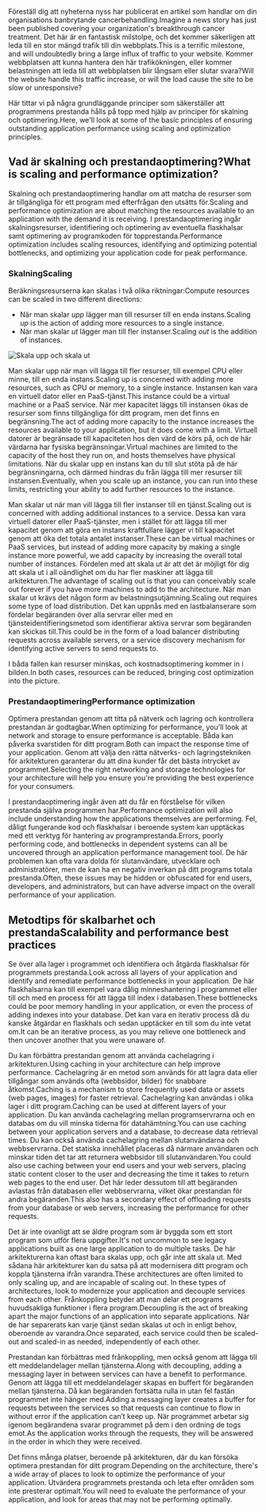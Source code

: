 <span data-ttu-id="59304-101">Föreställ dig att nyheterna nyss har publicerat en artikel som handlar om din organisations banbrytande cancerbehandling.</span><span class="sxs-lookup"><span data-stu-id="59304-101">Imagine a news story has just been published covering your organization's breakthrough cancer treatment.</span></span> <span data-ttu-id="59304-102">Det här är en fantastisk milstolpe, och det kommer säkerligen att leda till en stor mängd trafik till din webbplats.</span><span class="sxs-lookup"><span data-stu-id="59304-102">This is a terrific milestone, and will undoubtedly bring a large influx of traffic to your website.</span></span> <span data-ttu-id="59304-103">Kommer webbplatsen att kunna hantera den här trafikökningen, eller kommer belastningen att leda till att webbplatsen blir långsam eller slutar svara?</span><span class="sxs-lookup"><span data-stu-id="59304-103">Will the website handle this traffic increase, or will the load cause the site to be slow or unresponsive?</span></span>

<span data-ttu-id="59304-104">Här tittar vi på några grundläggande principer som säkerställer att programmens prestanda hålls på topp med hjälp av principer för skalning och optimering.</span><span class="sxs-lookup"><span data-stu-id="59304-104">Here, we'll look at some of the basic principles of ensuring outstanding application performance using scaling and optimization principles.</span></span>

## <a name="what-is-scaling-and-performance-optimization"></a><span data-ttu-id="59304-105">Vad är skalning och prestandaoptimering?</span><span class="sxs-lookup"><span data-stu-id="59304-105">What is scaling and performance optimization?</span></span>

<span data-ttu-id="59304-106">Skalning och prestandaoptimering handlar om att matcha de resurser som är tillgängliga för ett program med efterfrågan den utsätts för.</span><span class="sxs-lookup"><span data-stu-id="59304-106">Scaling and performance optimization are about matching the resources available to an application with the demand it is receiving.</span></span> <span data-ttu-id="59304-107">I prestandaoptimering ingår skalningsresurser, identifiering och optimering av eventuella flaskhalsar samt optimering av programkoden för topprestanda.</span><span class="sxs-lookup"><span data-stu-id="59304-107">Performance optimization includes scaling resources, identifying and optimizing potential bottlenecks, and optimizing your application code for peak performance.</span></span>

### <a name="scaling"></a><span data-ttu-id="59304-108">Skalning</span><span class="sxs-lookup"><span data-stu-id="59304-108">Scaling</span></span>

<span data-ttu-id="59304-109">Beräkningsresurserna kan skalas i två olika riktningar:</span><span class="sxs-lookup"><span data-stu-id="59304-109">Compute resources can be scaled in two different directions:</span></span>

* <span data-ttu-id="59304-110">När man skalar *upp* lägger man till resurser till en enda instans.</span><span class="sxs-lookup"><span data-stu-id="59304-110">Scaling *up* is the action of adding more resources to a single instance.</span></span>
* <span data-ttu-id="59304-111">När man skalar *ut* lägger man till fler instanser.</span><span class="sxs-lookup"><span data-stu-id="59304-111">Scaling *out* is the addition of instances.</span></span>

![Skala upp och skala ut](../media-draft/scale-up-scale-out.png)

<span data-ttu-id="59304-113">Man skalar upp när man vill lägga till fler resurser, till exempel CPU eller minne, till en enda instans.</span><span class="sxs-lookup"><span data-stu-id="59304-113">Scaling up is concerned with adding more resources, such as CPU or memory, to a single instance.</span></span> <span data-ttu-id="59304-114">Instansen kan vara en virtuell dator eller en PaaS-tjänst.</span><span class="sxs-lookup"><span data-stu-id="59304-114">This instance could be a virtual machine or a PaaS service.</span></span> <span data-ttu-id="59304-115">När mer kapacitet läggs till instansen ökas de resurser som finns tillgängliga för ditt program, men det finns en begränsning.</span><span class="sxs-lookup"><span data-stu-id="59304-115">The act of adding more capacity to the instance increases the resources available to your application, but it does come with a limit.</span></span> <span data-ttu-id="59304-116">Virtuell datorer är begränsade till kapaciteten hos den värd de körs på, och de här värdarna har fysiska begränsningar.</span><span class="sxs-lookup"><span data-stu-id="59304-116">Virtual machines are limited to the capacity of the host they run on, and hosts themselves have physical limitations.</span></span> <span data-ttu-id="59304-117">När du skalar upp en instans kan du till slut stöta på de här begränsningarna, och därmed hindras du från lägga till mer resurser till instansen.</span><span class="sxs-lookup"><span data-stu-id="59304-117">Eventually, when you scale up an instance, you can run into these limits, restricting your ability to add further resources to the instance.</span></span>

<span data-ttu-id="59304-118">Man skalar ut när man vill lägga till fler instanser till en tjänst.</span><span class="sxs-lookup"><span data-stu-id="59304-118">Scaling out is concerned with adding additional instances to a service.</span></span> <span data-ttu-id="59304-119">Dessa kan vara virtuell datorer eller PaaS-tjänster, men i stället för att lägga till mer kapacitet genom att göra en instans kraftfullare lägger vi till kapacitet genom att öka det totala antalet instanser.</span><span class="sxs-lookup"><span data-stu-id="59304-119">These can be virtual machines or PaaS services, but instead of adding more capacity by making a single instance more powerful, we add capacity by increasing the overall total number of instances.</span></span> <span data-ttu-id="59304-120">Fördelen med att skala ut är att det är möjligt för dig att skala ut i all oändlighet om du har fler maskiner att lägga till arkitekturen.</span><span class="sxs-lookup"><span data-stu-id="59304-120">The advantage of scaling out is that you can conceivably scale out forever if you have more machines to add to the architecture.</span></span> <span data-ttu-id="59304-121">När man skalar ut krävs det någon form av belastningsutjämning.</span><span class="sxs-lookup"><span data-stu-id="59304-121">Scaling out requires some type of load distribution.</span></span> <span data-ttu-id="59304-122">Det kan uppnås med en lastbalanserare som fördelar begäranden över alla servrar eller med en tjänsteidentifieringsmetod som identifierar aktiva servrar som begäranden kan skickas till.</span><span class="sxs-lookup"><span data-stu-id="59304-122">This could be in the form of a load balancer distributing requests across available servers, or a service discovery mechanism for identifying active servers to send requests to.</span></span>

<span data-ttu-id="59304-123">I båda fallen kan resurser minskas, och kostnadsoptimering kommer in i bilden.</span><span class="sxs-lookup"><span data-stu-id="59304-123">In both cases, resources can be reduced, bringing cost optimization into the picture.</span></span>

### <a name="performance-optimization"></a><span data-ttu-id="59304-124">Prestandaoptimering</span><span class="sxs-lookup"><span data-stu-id="59304-124">Performance optimization</span></span>

<span data-ttu-id="59304-125">Optimera prestandan genom att titta på nätverk och lagring och kontrollera prestandan är godtagbar.</span><span class="sxs-lookup"><span data-stu-id="59304-125">When optimizing for performance, you'll look at network and storage to ensure performance is acceptable.</span></span> <span data-ttu-id="59304-126">Båda kan påverka svarstiden för ditt program.</span><span class="sxs-lookup"><span data-stu-id="59304-126">Both can impact the response time of your application.</span></span> <span data-ttu-id="59304-127">Genom att välja den rätta nätverks- och lagringstekniken för arkitekturen garanterar du att dina kunder får det bästa intrycket av programmet.</span><span class="sxs-lookup"><span data-stu-id="59304-127">Selecting the right networking and storage technologies for your architecture will help you ensure you're providing the best experience for your consumers.</span></span>

<span data-ttu-id="59304-128">I prestandaoptimering ingår även att du får en förståelse för vilken prestanda själva programmen har.</span><span class="sxs-lookup"><span data-stu-id="59304-128">Performance optimization will also include understanding how the applications themselves are performing.</span></span> <span data-ttu-id="59304-129">Fel, dåligt fungerande kod och flaskhalsar i beroende system kan upptäckas med ett verktyg för hantering av programprestanda.</span><span class="sxs-lookup"><span data-stu-id="59304-129">Errors, poorly performing code, and bottlenecks in dependent systems can all be uncovered through an application performance management tool.</span></span> <span data-ttu-id="59304-130">De här problemen kan ofta vara dolda för slutanvändare, utvecklare och administratörer, men de kan ha en negativ inverkan på ditt programs totala prestanda.</span><span class="sxs-lookup"><span data-stu-id="59304-130">Often, these issues may be hidden or obfuscated for end users, developers, and administrators, but can have adverse impact on the overall performance of your application.</span></span>

## <a name="scalability-and-performance-best-practices"></a><span data-ttu-id="59304-131">Metodtips för skalbarhet och prestanda</span><span class="sxs-lookup"><span data-stu-id="59304-131">Scalability and performance best practices</span></span>

<span data-ttu-id="59304-132">Se över alla lager i programmet och identifiera och åtgärda flaskhalsar för programmets prestanda.</span><span class="sxs-lookup"><span data-stu-id="59304-132">Look across all layers of your application and identify and remediate performance bottlenecks in your application.</span></span> <span data-ttu-id="59304-133">De här flaskhalsarna kan till exempel vara dålig minneshantering i programmet eller till och med en process för att lägga till index i databasen.</span><span class="sxs-lookup"><span data-stu-id="59304-133">These bottlenecks could be poor memory handling in your application, or even the process of adding indexes into your database.</span></span> <span data-ttu-id="59304-134">Det kan vara en iterativ process då du kanske åtgärdar en flaskhals och sedan upptäcker en till som du inte vetat om.</span><span class="sxs-lookup"><span data-stu-id="59304-134">It can be an iterative process, as you may relieve one bottleneck and then uncover another that you were unaware of.</span></span>

<span data-ttu-id="59304-135">Du kan förbättra prestandan genom att använda cachelagring i arkitekturen.</span><span class="sxs-lookup"><span data-stu-id="59304-135">Using caching in your architecture can help improve performance.</span></span> <span data-ttu-id="59304-136">Cachelagring är en metod som används för att lagra data eller tillgångar som används ofta (webbsidor, bilder) för snabbare åtkomst.</span><span class="sxs-lookup"><span data-stu-id="59304-136">Caching is a mechanism to store frequently used data or assets (web pages, images) for faster retrieval.</span></span> <span data-ttu-id="59304-137">Cachelagring kan användas i olika lager i ditt program.</span><span class="sxs-lookup"><span data-stu-id="59304-137">Caching can be used at different layers of your application.</span></span> <span data-ttu-id="59304-138">Du kan använda cachelagring mellan programservrarna och en databas om du vill minska tiderna för datahämtning.</span><span class="sxs-lookup"><span data-stu-id="59304-138">You can use caching between your application servers and a database, to decrease data retrieval times.</span></span> <span data-ttu-id="59304-139">Du kan också använda cachelagring mellan slutanvändarna och webbservrarna. Det statiska innehållet placeras då närmare användaren och minskar tiden det tar att returnera webbsidor till slutanvändaren.</span><span class="sxs-lookup"><span data-stu-id="59304-139">You could also use caching between your end users and your web servers, placing static content closer to the user and decreasing the time it takes to return web pages to the end user.</span></span> <span data-ttu-id="59304-140">Det här leder dessutom till att begäranden avlastas från databasen eller webbservrarna, vilket ökar prestandan för andra begäranden.</span><span class="sxs-lookup"><span data-stu-id="59304-140">This also has a secondary effect of offloading requests from your database or web servers, increasing the performance for other requests.</span></span>

<span data-ttu-id="59304-141">Det är inte ovanligt att se äldre program som är byggda som ett stort program som utför flera uppgifter.</span><span class="sxs-lookup"><span data-stu-id="59304-141">It's not uncommon to see legacy applications built as one large application to do multiple tasks.</span></span> <span data-ttu-id="59304-142">De här arkitekturerna kan oftast bara skalas upp, och går inte att skala ut. Med sådana här arkitekturer kan du satsa på att modernisera ditt program och koppla tjänsterna ifrån varandra.</span><span class="sxs-lookup"><span data-stu-id="59304-142">These architectures are often limited to only scaling up, and are incapable of scaling out. In these types of architectures, look to modernize your application and decouple services from each other.</span></span> <span data-ttu-id="59304-143">Frånkoppling betyder att man delar ett programs huvudsakliga funktioner i flera program.</span><span class="sxs-lookup"><span data-stu-id="59304-143">Decoupling is the act of breaking apart the major functions of an application into separate applications.</span></span> <span data-ttu-id="59304-144">När de har separerats kan varje tjänst sedan skalas ut och in enligt behov, oberoende av varandra.</span><span class="sxs-lookup"><span data-stu-id="59304-144">Once separated, each service could then be scaled-out and scaled-in as needed, independently of each other.</span></span>

<span data-ttu-id="59304-145">Prestandan kan förbättras med frånkoppling, men också genom att lägga till ett meddelandelager mellan tjänsterna.</span><span class="sxs-lookup"><span data-stu-id="59304-145">Along with decoupling, adding a messaging layer in between services can have a benefit to performance.</span></span> <span data-ttu-id="59304-146">Genom att lägga till ett meddelandelager skapas en buffert för begäranden mellan tjänsterna. Då kan begäranden fortsätta rulla in utan fel fastän programmet inte hänger med.</span><span class="sxs-lookup"><span data-stu-id="59304-146">Adding a messaging layer creates a buffer for requests between the services so that requests can continue to flow in without error if the application can’t keep up.</span></span> <span data-ttu-id="59304-147">När programmet arbetar sig igenom begärandena svarar programmet på dem i den ordning de togs emot.</span><span class="sxs-lookup"><span data-stu-id="59304-147">As the application works through the requests, they will be answered in the order in which they were received.</span></span>

<span data-ttu-id="59304-148">Det finns många platser, beroende på arkitekturen, där du kan försöka optimera prestandan för ditt program.</span><span class="sxs-lookup"><span data-stu-id="59304-148">Depending on the architecture, there's a wide array of places to look to optimize the performance of your application.</span></span> <span data-ttu-id="59304-149">Utvärdera programmets prestanda och leta efter områden som inte presterar optimalt.</span><span class="sxs-lookup"><span data-stu-id="59304-149">You will need to evaluate the performance of your application, and look for areas that may not be performing optimally.</span></span>
